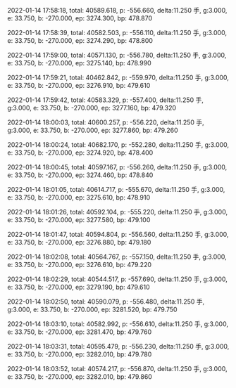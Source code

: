 2022-01-14 17:58:18, total: 40589.618, p: -556.660, delta:11.250 手, g:3.000, e: 33.750, b: -270.000, ep: 3274.300, bp: 478.870

2022-01-14 17:58:39, total: 40582.503, p: -556.110, delta:11.250 手, g:3.000, e: 33.750, b: -270.000, ep: 3274.290, bp: 478.800

2022-01-14 17:59:00, total: 40571.130, p: -556.780, delta:11.250 手, g:3.000, e: 33.750, b: -270.000, ep: 3275.140, bp: 478.990

2022-01-14 17:59:21, total: 40462.842, p: -559.970, delta:11.250 手, g:3.000, e: 33.750, b: -270.000, ep: 3276.910, bp: 479.610

2022-01-14 17:59:42, total: 40583.329, p: -557.400, delta:11.250 手, g:3.000, e: 33.750, b: -270.000, ep: 3277.160, bp: 479.320

2022-01-14 18:00:03, total: 40600.257, p: -556.220, delta:11.250 手, g:3.000, e: 33.750, b: -270.000, ep: 3277.860, bp: 479.260

2022-01-14 18:00:24, total: 40682.170, p: -552.280, delta:11.250 手, g:3.000, e: 33.750, b: -270.000, ep: 3274.920, bp: 478.400

2022-01-14 18:00:45, total: 40597.167, p: -556.260, delta:11.250 手, g:3.000, e: 33.750, b: -270.000, ep: 3274.460, bp: 478.840

2022-01-14 18:01:05, total: 40614.717, p: -555.670, delta:11.250 手, g:3.000, e: 33.750, b: -270.000, ep: 3275.610, bp: 478.910

2022-01-14 18:01:26, total: 40592.104, p: -555.220, delta:11.250 手, g:3.000, e: 33.750, b: -270.000, ep: 3277.580, bp: 479.100

2022-01-14 18:01:47, total: 40594.804, p: -556.560, delta:11.250 手, g:3.000, e: 33.750, b: -270.000, ep: 3276.880, bp: 479.180

2022-01-14 18:02:08, total: 40564.767, p: -557.150, delta:11.250 手, g:3.000, e: 33.750, b: -270.000, ep: 3276.610, bp: 479.220

2022-01-14 18:02:29, total: 40544.517, p: -557.690, delta:11.250 手, g:3.000, e: 33.750, b: -270.000, ep: 3279.190, bp: 479.610

2022-01-14 18:02:50, total: 40590.079, p: -556.480, delta:11.250 手, g:3.000, e: 33.750, b: -270.000, ep: 3281.520, bp: 479.750

2022-01-14 18:03:10, total: 40582.992, p: -556.610, delta:11.250 手, g:3.000, e: 33.750, b: -270.000, ep: 3281.470, bp: 479.760

2022-01-14 18:03:31, total: 40595.479, p: -556.230, delta:11.250 手, g:3.000, e: 33.750, b: -270.000, ep: 3282.010, bp: 479.780

2022-01-14 18:03:52, total: 40574.217, p: -556.870, delta:11.250 手, g:3.000, e: 33.750, b: -270.000, ep: 3282.010, bp: 479.860